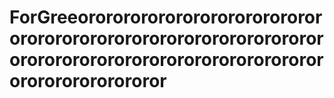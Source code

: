 # ForGreeororororororororororororororororororororororororororororororororororororororororororororororororororororororororororor